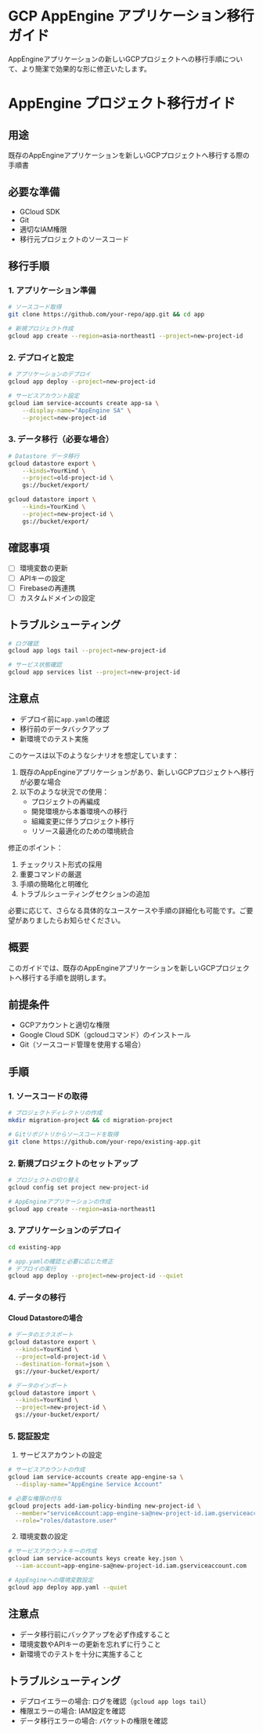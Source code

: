 # GCP AppEngine アプリケーション移行ガイド
AppEngineアプリケーションの新しいGCPプロジェクトへの移行手順について、より簡潔で効果的な形に修正いたします。





# AppEngine プロジェクト移行ガイド

## 用途
既存のAppEngineアプリケーションを新しいGCPプロジェクトへ移行する際の手順書

## 必要な準備
- GCloud SDK
- Git
- 適切なIAM権限
- 移行元プロジェクトのソースコード

## 移行手順

### 1. アプリケーション準備
```bash
# ソースコード取得
git clone https://github.com/your-repo/app.git && cd app

# 新規プロジェクト作成
gcloud app create --region=asia-northeast1 --project=new-project-id
```

### 2. デプロイと設定
```bash
# アプリケーションのデプロイ
gcloud app deploy --project=new-project-id

# サービスアカウント設定
gcloud iam service-accounts create app-sa \
    --display-name="AppEngine SA" \
    --project=new-project-id
```

### 3. データ移行（必要な場合）
```bash
# Datastore データ移行
gcloud datastore export \
    --kinds=YourKind \
    --project=old-project-id \
    gs://bucket/export/

gcloud datastore import \
    --kinds=YourKind \
    --project=new-project-id \
    gs://bucket/export/
```

## 確認事項
- [ ] 環境変数の更新
- [ ] APIキーの設定
- [ ] Firebaseの再連携
- [ ] カスタムドメインの設定

## トラブルシューティング
```bash
# ログ確認
gcloud app logs tail --project=new-project-id

# サービス状態確認
gcloud app services list --project=new-project-id
```

## 注意点
- デプロイ前に`app.yaml`の確認
- 移行前のデータバックアップ
- 新環境でのテスト実施


このケースは以下のようなシナリオを想定しています：

1. 既存のAppEngineアプリケーションがあり、新しいGCPプロジェクトへ移行が必要な場合
2. 以下のような状況での使用：
   - プロジェクトの再編成
   - 開発環境から本番環境への移行
   - 組織変更に伴うプロジェクト移行
   - リソース最適化のための環境統合

修正のポイント：
1. チェックリスト形式の採用
2. 重要コマンドの厳選
3. 手順の簡略化と明確化
4. トラブルシューティングセクションの追加

必要に応じて、さらなる具体的なユースケースや手順の詳細化も可能です。ご要望がありましたらお知らせください。
## 概要
このガイドでは、既存のAppEngineアプリケーションを新しいGCPプロジェクトへ移行する手順を説明します。

## 前提条件
- GCPアカウントと適切な権限
- Google Cloud SDK（gcloudコマンド）のインストール
- Git（ソースコード管理を使用する場合）

## 手順

### 1. ソースコードの取得
```bash
# プロジェクトディレクトリの作成
mkdir migration-project && cd migration-project

# Gitリポジトリからソースコードを取得
git clone https://github.com/your-repo/existing-app.git
```

### 2. 新規プロジェクトのセットアップ
```bash
# プロジェクトの切り替え
gcloud config set project new-project-id

# AppEngineアプリケーションの作成
gcloud app create --region=asia-northeast1
```

### 3. アプリケーションのデプロイ
```bash
cd existing-app

# app.yamlの確認と必要に応じた修正
# デプロイの実行
gcloud app deploy --project=new-project-id --quiet
```

### 4. データの移行
#### Cloud Datastoreの場合
```bash
# データのエクスポート
gcloud datastore export \
  --kinds=YourKind \
  --project=old-project-id \
  --destination-format=json \
  gs://your-bucket/export/

# データのインポート
gcloud datastore import \
  --kinds=YourKind \
  --project=new-project-id \
  gs://your-bucket/export/
```

### 5. 認証設定
1. サービスアカウントの設定
```bash
# サービスアカウントの作成
gcloud iam service-accounts create app-engine-sa \
  --display-name="AppEngine Service Account"

# 必要な権限の付与
gcloud projects add-iam-policy-binding new-project-id \
  --member="serviceAccount:app-engine-sa@new-project-id.iam.gserviceaccount.com" \
  --role="roles/datastore.user"
```

2. 環境変数の設定
```bash
# サービスアカウントキーの作成
gcloud iam service-accounts keys create key.json \
  --iam-account=app-engine-sa@new-project-id.iam.gserviceaccount.com

# AppEngineへの環境変数設定
gcloud app deploy app.yaml --quiet
```

## 注意点
- データ移行前にバックアップを必ず作成すること
- 環境変数やAPIキーの更新を忘れずに行うこと
- 新環境でのテストを十分に実施すること

## トラブルシューティング
- デプロイエラーの場合: ログを確認（`gcloud app logs tail`）
- 権限エラーの場合: IAM設定を確認
- データ移行エラーの場合: バケットの権限を確認
